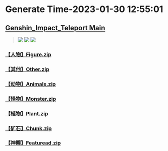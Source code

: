 # Generate Time-2023-01-30 12:55:01

## [Genshin_Impact_Teleport Main](https://github.com/Sam5440/Genshin_Impact_Teleport/edit/main/README.md)

>![](https://komarev.com/ghpvc/?username=done439)
>![](https://komarev.com/ghpvc/?username=done438)
>![](https://komarev.com/ghpvc/?username=done437)

### [【人物】Figure.zip](https://raw.githubusercontent.com/Sam5440/Genshin_Impact_Teleport/download/OptimizationCollectionPackage/%5BChinese%5DManualCollectPoint%282022-10-13%29/%E3%80%90%E4%BA%BA%E7%89%A9%E3%80%91Figure.zip)

### [【其他】Other.zip](https://raw.githubusercontent.com/Sam5440/Genshin_Impact_Teleport/download/OptimizationCollectionPackage/%5BChinese%5DManualCollectPoint%282022-10-13%29/%E3%80%90%E5%85%B6%E4%BB%96%E3%80%91Other.zip)

### [【动物】Animals.zip](https://raw.githubusercontent.com/Sam5440/Genshin_Impact_Teleport/download/OptimizationCollectionPackage/%5BChinese%5DManualCollectPoint%282022-10-13%29/%E3%80%90%E5%8A%A8%E7%89%A9%E3%80%91Animals.zip)

### [【怪物】Monster.zip](https://raw.githubusercontent.com/Sam5440/Genshin_Impact_Teleport/download/OptimizationCollectionPackage/%5BChinese%5DManualCollectPoint%282022-10-13%29/%E3%80%90%E6%80%AA%E7%89%A9%E3%80%91Monster.zip)

### [【植物】Plant.zip](https://raw.githubusercontent.com/Sam5440/Genshin_Impact_Teleport/download/OptimizationCollectionPackage/%5BChinese%5DManualCollectPoint%282022-10-13%29/%E3%80%90%E6%A4%8D%E7%89%A9%E3%80%91Plant.zip)

### [【矿石】Chunk.zip](https://raw.githubusercontent.com/Sam5440/Genshin_Impact_Teleport/download/OptimizationCollectionPackage/%5BChinese%5DManualCollectPoint%282022-10-13%29/%E3%80%90%E7%9F%BF%E7%9F%B3%E3%80%91Chunk.zip)

### [【神瞳】Featuread.zip](https://raw.githubusercontent.com/Sam5440/Genshin_Impact_Teleport/download/OptimizationCollectionPackage/%5BChinese%5DManualCollectPoint%282022-10-13%29/%E3%80%90%E7%A5%9E%E7%9E%B3%E3%80%91Featuread.zip)

